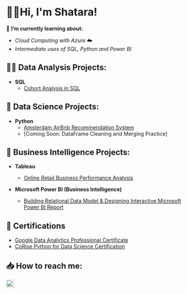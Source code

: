 <h1>👋🏽Hi, I'm Shatara!</h1>

🌱 <b>I’m currently learning about:</b>

- <i>Cloud Computing with Azure</i> ☁️
- <i>Intermediate uses of SQL, Python and Power BI</i>

<h2>👨‍💻 Data Analysis Projects:</h2>

- <b>SQL</b>
  - [Cohort Analysis in SQL](https://github.com/heyshatara/performance-analysis-sql)
  
<h2>🧬 Data Science Projects:</h2>

- <b>Python</b>
  - [Amsterdam AirBnb Recommendation System](https://github.com/heyshatara/numpy-airbnb)
  - [Coming Soon: DataFrame Cleaning and Merging Practice]
  
    
<h2>💼 Business Intelligence Projects:</h2>

- <b>Tableau</b>
  - [Online Retail Business Performance Analysis](https://github.com/heyshatara/tableau-forage-data-viz)

- <b>Microsoft Power BI (Business Intelligence)</b>
  - [Building Relational Data Model & Designing Interactive Microsoft Power BI Report](https://github.com/heyshatara/powerbi_adventureworks)

<h2>📜 Certifications</h2>

- [Google Data Analytics Professional Certificate](https://www.credly.com/badges/837babb1-e05f-4ac2-8b10-2a97b1411a96)
- [CoRise Python for Data Science Certification](https://www.credential.net/d9e36d81-facb-43c5-a083-8e311d74bb7b#gs.xwxzw4)

<h2> 📥 How to reach me:</h2>

[<img align="left" alt="LinkedInIcon | LinkedIn" width="22px" src="https://cdn.jsdelivr.net/npm/simple-icons@v3/icons/linkedin.svg" />][linkedin]

[linkedin]: https://linkedin.com/in/sgeter

<!--
**heyshatara/heyshatara** is a ✨ _special_ ✨ repository because its `README.md` (this file) appears on your GitHub profile.
-->

